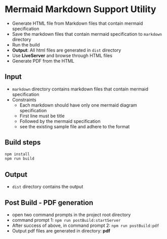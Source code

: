 # Mermaid Markdown Support Utility

* Generate HTML file from Markdown files that contain mermaid specification
* Save the markdown files that contain mermaid specification to `markdown` directory
* Run the build
* **Output**: All html files are generated in `dist` directory
* Use **LiveServer** and browse through HTML files
* Generate PDF from the HTML

## Input

* `markdown` directory contains markdown files that contain mermaid specification
* Constraints
  * Each markdown should have only one mermaid diagram specification
  * First line must be title
  * Followed by the mermaid specification
  * see the existing sample file and adhere to the format
  
## Build steps

```bash
npm install
npm run build
```

## Output

* `dist` directory contains the output

## Post Build - PDF generation

* open two command prompts in the project root directory
* command prompt 1: `npm run postBuild:startServer`
* After success of above, in command prompt 2: `npm run postBuild:pdf`
* Output pdf files are generated in directory: **pdf**


